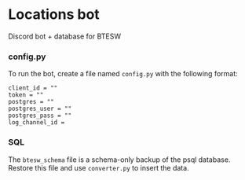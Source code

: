 # Locations bot

Discord bot + database for BTESW

### config.py
To run the bot, create a file named `config.py` with the following format:
```
client_id = ""
token = ""
postgres = ""
postgres_user = ""
postgres_pass = ""
log_channel_id = 
```

### SQL
The `btesw_schema` file is a schema-only backup of the psql database. Restore this file and use `converter.py` to insert the data.